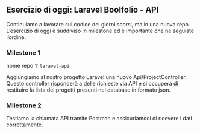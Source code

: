 ## Esercizio di oggi: Laravel Boolfolio - API

Continuiamo a lavorare sul codice dei giorni scorsi, ma in una nuova repo.
L’esercizio di oggi è suddiviso in milestone ed è importante che ne seguiate l’ordine.

### Milestone 1

nome repo 1: `laravel-api`

Aggiungiamo al nostro progetto Laravel una nuovo Api/ProjectController. Questo controller risponderà a delle richieste via API e si occuperà di restituire la lista dei progetti presenti nel database in formato json.

### Milestone 2

Testiamo la chiamata API tramite Postman e assicuriamoci di ricevere i dati correttamente.
